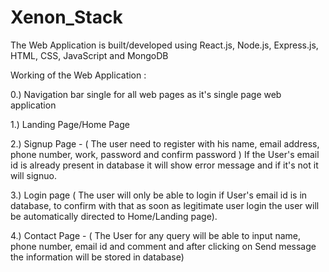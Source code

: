 # Xenon_Stack
The Web Application is built/developed using React.js, Node.js, Express.js, HTML, CSS, JavaScript and MongoDB

Working of the Web Application :

0.) Navigation bar single for all web pages as it's single page web application

1.) Landing Page/Home Page

2.) Signup Page - ( The user need to register with his name, email address, phone number, work, password and confirm password )
    If the User's email id is already present in database it will show error message and if it's not it will signuo.
    
3.) Login page ( The user will only be able to login if User's email id is in database, to confirm with that as soon as legitimate user login the user will be automatically directed to Home/Landing page).

4.) Contact Page - ( The User for any query will be able to input name, phone number, email id and comment and after clicking on Send message the information will be stored in     database)

